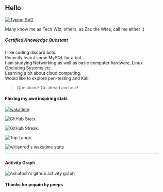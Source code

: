 ## Hello

[![Typing SVG](https://readme-typing-svg.herokuapp.com?color=%23C321F7&lines=Welcome;A+non-nerd+surrounded+by+nerds...;Will+eventually+become+a+nerd...;Or+at+least+seem+like+one)](https://git.io/typing-svg)

Many know me as Tech W!z, others, as Zac the Wise, call me either :)  
##### Certified Knowledge Questant

I like coding discord bots.  
Recently learnt some MySQL for a bot.  
I am studying Networking as well as basic computer hardware, Linux Operating Systems etc.  
Learning a bit about cloud computing.   
Would like to explore pen-testing and Kali.  

>Questions? Go ahead and ask!  


#### Flexing my awe inspiring stats
[![wakatime](https://wakatime.com/badge/user/ca36faea-acc3-45d7-acc1-fb14861b9144.svg)](https://wakatime.com/@ca36faea-acc3-45d7-acc1-fb14861b9144). 

![GitHub Stats](https://github-readme-stats.vercel.app/api?username=TechWiz-3&theme=radical). 

![GitHub Streak](http://github-readme-streak-stats.herokuapp.com?user=TechWiz-3&theme=radical&date_format=M%20j%5B%2C%20Y%5D). 

![Top Langs](https://github-readme-stats.vercel.app/api/top-langs/?username=TechWiz-3&theme=radical&layout=compact). 

<!--![willianrod's wakatime stats](https://github-readme-stats.vercel.app/api/wakatime?username=zacthewise&v=2). -->
![willianrod's wakatime stats](https://github-readme-stats.vercel.app/api/wakatime?username=zacthewise)<!--&layuout=compact&theme=synthwave-->

<!--[![willianrod's wakatime stats](https://github-readme-stats.vercel.app/api/wakatime?username=zacthewise&v=2)](https://github.com/anuraghazra/github-readme-stats)-->

<hr></hr>

#### Activity Graph

![Ashutosh's github activity graph](https://activity-graph.herokuapp.com/graph?username=TechWiz-3&theme=github)


#### Thanks for poppin by peeps

<!--
**TechWiz-3/TechWiz-3** is a ✨ _special_ ✨ repository because its `README.md` (this file) appears on your GitHub profile.

Here are some ideas to get you started:

- 🔭 I’m currently working on ...
- 🌱 I’m currently learning ...
- 👯 I’m looking to collaborate on ...
- 🤔 I’m looking for help with ...
- 💬 Ask me about ...
- 📫 How to reach me: ...
- 😄 Pronouns: ...
- ⚡ Fun fact: ...
-->




